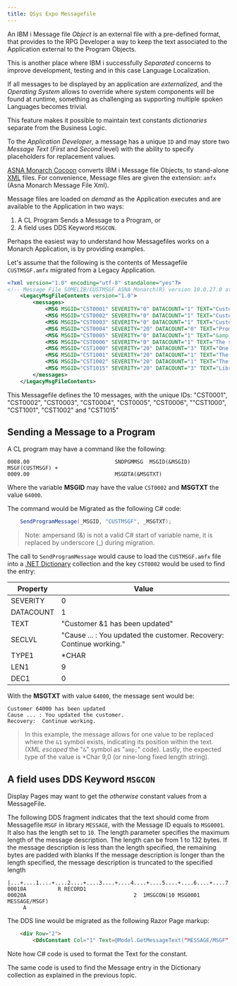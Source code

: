 ```yaml
---
title: QSys Expo Messagefile
---
```


An IBM i Message file *Object* is an external file with a pre-defined format, that provides to the RPG Developer a way to keep the text associated to the Application external to the Program Objects.

This is another place where IBM i successfully *Separated* concerns to improve development, testing and in this case Language Localization.

If all messages to be displayed by an application are *externalized*, and the *Operating System* allows to override where system components will be found at runtime, something as challenging as supporting multiple spoken Languages becomes trivial.

This feature makes it possible to maintain text constants *dictionaries* separate from the Business Logic.

To the *Application Developer*, a message has a unique `ID` and may store two *Message Text* (*First* and *Second* level) with the ability to specify placeholders for replacement values.

[ASNA Monarch Cocoon](https://asna.com/us/products/monarch) converts IBM i Message file Objects, to stand-alone [XML](https://en.wikipedia.org/wiki/XML) files. For convenience, Message files are given the extension: `amfx` (Asna Monarch Message File Xml).

Message files are loaded on *demand* as the Application executes and are available to the Application in two ways:

1. A CL Program Sends a Message to a Program, or
2. A field uses DDS Keyword `MSGCON`. 

Perhaps the easiest way to understand how Messagefiles works on a Monarch Application, is by providing examples.

Let's assume that the following is the contents of Messagefile `CUSTMSGF.amfx` migrated from a Legacy Application. 

```xml
<?xml version="1.0" encoding="utf-8" standalone="yes"?>
<!-- Message File SOMELIB/CUSTMSGF ASNA Monarch(R) version 10.0.27.0 at 1/27/2021 -->
    <LegacyMsgFileContents version="1.0">
        <messages>
            <MSG MSGID="CST0001" SEVERITY="0" DATACOUNT="1" TEXT="Customer &amp;1 has been added" SECLVL="" TYPE1="*CHAR" LEN1="9" DEC1="0" />
            <MSG MSGID="CST0002" SEVERITY="0" DATACOUNT="1" TEXT="Customer &amp;1 has been updated" SECLVL="Cause ... : You updated the customer. Recovery:  Continue working." TYPE1="*CHAR" LEN1="9" DEC1="0" />
            <MSG MSGID="CST0003" SEVERITY="0" DATACOUNT="1" TEXT="Customer &amp;1 has been deleted" SECLVL="" TYPE1="*CHAR" LEN1="9" DEC1="0" />
            <MSG MSGID="CST0004" SEVERITY="20" DATACOUNT="0" TEXT="Prompting is available for State and Status only." SECLVL="" />
            <MSG MSGID="CST0005" SEVERITY="0" DATACOUNT="1" TEXT="&amp;1 customer(s) were submitted to batch for processing." SECLVL="" TYPE1="*CHAR" LEN1="3" DEC1="0" />
            <MSG MSGID="CST0006" SEVERITY="0" DATACOUNT="1" TEXT="The sales report has been printed." SECLVL="" TYPE1="*DEC" LEN1="7" DEC1="0" />
            <MSG MSGID="CST1000" SEVERITY="20" DATACOUNT="3" TEXT="One Thousand is &amp;1 and One Hundred is &amp;2 which is spelled &amp;3" SECLVL="And here &amp;1 is the same &amp;3" TYPE1="*CHAR" LEN1="10" DEC1="0" TYPE2="*DEC" LEN2="9" DEC2="2" TYPE3="*CHAR" LEN3="50" DEC3="0" />
            <MSG MSGID="CST1001" SEVERITY="20" DATACOUNT="1" TEXT="The &amp;1 cannot be blank." SECLVL="" TYPE1="*CHAR" LEN1="25" DEC1="0" />
            <MSG MSGID="CST1002" SEVERITY="20" DATACOUNT="1" TEXT="The &amp;1 cannot be blank.  Press F4 to prompt." SECLVL="" TYPE1="*CHAR" LEN1="20" DEC1="0" />
            <MSG MSGID="CST1015" SEVERITY="20" DATACOUNT="3" TEXT="Library &amp;1 is not accessible." SECLVL="The system returned an error &amp;2 when trying to execute &amp;3 on library &amp;1." TYPE1="*CHAR" LEN1="10" DEC1="0" TYPE2="*CHAR" LEN2="7" DEC2="0" TYPE3="*CHAR" LEN3="20" DEC3="0" />
        </messages>
    </LegacyMsgFileContents>
```

This Messagefile defines the 10 messages, with the unique IDs: "CST0001", "CST0002", "CST0003", "CST0004", "CST0005", "CST0006", ""CST1000", "CST1001", "CST1002" and "CST1015"

## Sending a Message to a Program

A CL program may have a command like the following:

```
0008.00                           SNDPGMMSG  MSGID(&MSGID) MSGF(CUSTMSGF) +
0009.00                           MSGDTA(&MSGTXT)
```

Where the variable **MSGID** may have the value `CST0002` and **MSGTXT** the value `64000`.

The command would be Migrated as the following C# code:

```cs
    SendProgramMessage(_MSGID, "CUSTMSGF", _MSGTXT);
```

> Note: ampersand (&) is not a valid C# start of variable name, it is replaced by underscore (_) during migration.

The call to `SendProgramMessage` would cause to load the `CUSTMSGF.amfx` file into a [.NET Dictionary](https://docs.microsoft.com/en-us/dotnet/api/system.collections.generic.dictionary-2?view=net-5.0) collection and the key `CST0002` would be used to find the entry:

| Property  | Value
| --------- | ---
| SEVERITY  | 0 
| DATACOUNT | 1
| TEXT      | "Customer &amp;1 has been updated"
| SECLVL    | "Cause ... : You updated the customer. Recovery:  Continue working."
| TYPE1     | *CHAR 
| LEN1      | 9
| DEC1      | 0

With the **MSGTXT** with value `64000`, the message sent would be:

~~~
Customer 64000 has been updated
Cause ... : You updated the customer.
Recovery:  Continue working.
~~~

> In this example, the message allows for one value to be replaced where the `&1` symbol exists, indicating its position within the text. (XML *escaped* the "`&`" symbol  as "`amp;`" code). Lastly, the expected type of the value is *Char 9,0 (or nine-long fixed length string).

## A field uses DDS Keyword `MSGCON`

Display Pages may want to get the *otherwise* constant values from a MessageFile.

The following DDS fragment indicates that the text should come from Messagefile `MSGF` in library `MESSAGE`, with the Message ID equals to `MSG0001`. 
It also has the length set to `10`. The length parameter specifies the maximum length of the message description. The length can be from 1 to 132 bytes. If the message description is less than the length specified, the remaining bytes are padded with blanks  If the message description is longer than the length specified, the message description is truncated to the specified length

```
|...+....1....+....2....+....3....+....4....+....5....+....6....+....7....+....8
00010A          R RECORD1
00020A                                  2  1MSGCON(10 MSG0001 MESSAGE/MSGF)
     A
```

The DDS line would be migrated as the following Razor Page markup:

```html
    <div Row="2">
        <DdsConstant Col="1" Text=@Model.GetMessageText("MESSAGE/MSGF", "MSG0001", 10) />
```
 
Note how C# code is used to format the Text for the constant. 

The same code is used to find the Message entry in the Dictionary collection as explained in the previous topic.
